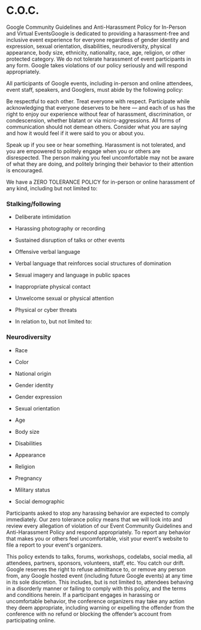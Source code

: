 # C.O.C.



Google Community Guidelines and Anti-Harassment Policy for In-Person and Virtual EventsGoogle is dedicated to providing a harassment-free and inclusive event experience for everyone regardless of gender identity and expression, sexual orientation, disabilities, neurodiversity, physical appearance, body size, ethnicity, nationality, race, age, religion, or other protected category. We do not tolerate harassment of event participants in any form. Google takes violations of our policy seriously and will respond appropriately.



All participants of Google events, including in-person and online attendees, event staff, speakers, and Googlers, must abide by the following policy:



Be respectful to each other. Treat everyone with respect. Participate while acknowledging that everyone deserves to be here — and each of us has the right to enjoy our experience without fear of harassment, discrimination, or condescension, whether blatant or via micro-aggressions. All forms of communication should not demean others. Consider what you are saying and how it would feel if it were said to you or about you.



Speak up if you see or hear something. Harassment is not tolerated, and you are empowered to politely engage when you or others are disrespected. The person making you feel uncomfortable may not be aware of what they are doing, and politely bringing their behavior to their attention is encouraged.



We have a ZERO TOLERANCE POLICY for in-person or online harassment of any kind, including but not limited to:



### Stalking/following



- Deliberate intimidation

- Harassing photography or recording

- Sustained disruption of talks or other events

- Offensive verbal language

- Verbal language that reinforces social structures of domination

- Sexual imagery and language in public spaces

- Inappropriate physical contact

- Unwelcome sexual or physical attention

- Physical or cyber threats

- In relation to, but not limited to:



### Neurodiversity

- Race

- Color

- National origin

- Gender identity

- Gender expression

- Sexual orientation

- Age

- Body size

- Disabilities

- Appearance

- Religion

- Pregnancy

- Military status

- Social demographic



Participants asked to stop any harassing behavior are expected to comply immediately. Our zero tolerance policy means that we will look into and review every allegation of violation of our Event Community Guidelines and Anti-Harassment Policy and respond appropriately. To report any behavior that makes you or others feel uncomfortable, visit your event's website to file a report to your event's organizers.



This policy extends to talks, forums, workshops, codelabs, social media, all attendees, partners, sponsors, volunteers, staff, etc. You catch our drift. Google reserves the right to refuse admittance to, or remove any person from, any Google hosted event (including future Google events) at any time in its sole discretion. This includes, but is not limited to, attendees behaving in a disorderly manner or failing to comply with this policy, and the terms and conditions herein. If a participant engages in harassing or uncomfortable behavior, the conference organizers may take any action they deem appropriate, including warning or expelling the offender from the conference with no refund or blocking the offender’s account from participating online.

